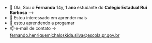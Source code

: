 - 👋 Ola, Sou o **Fernando** 14y,  **1 ano** estudante do **Colégio Estadual Rui Barbosa** -->
- 👀 Estou interessado em aprender mais 
- 🌱 estou aprendendo a progamar
- 📫 e-mail de contato -> fernando.henriquemichaloskida.silva@escola.pr.gov.br

<!---
SuperDogBR/SuperDogBR is a ✨ special ✨ repository because its `README.md` (this file) appears on your GitHub profile.
You can click the Preview link to take a look at your changes.
--->
